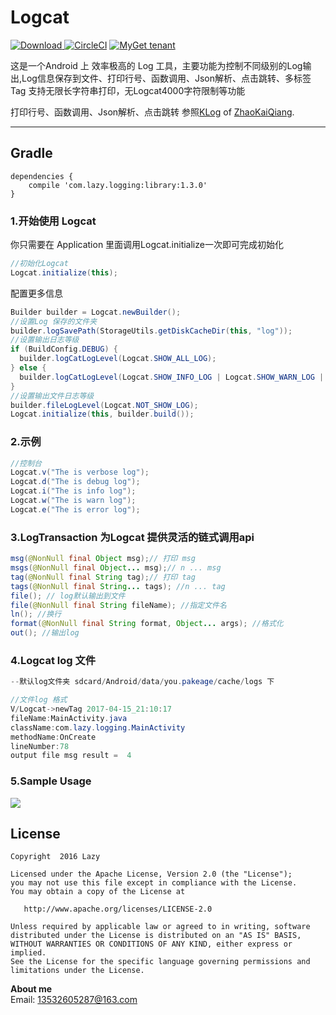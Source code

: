 # Logcat

[ ![Download](https://api.bintray.com/packages/lazy/maven/library/images/download.svg?version=1.3.0) ](https://bintray.com/lazy/maven/library/1.3.0/link) [![CircleCI](https://img.shields.io/circleci/project/github/RedSparr0w/node-csgo-parser.svg)]() [![MyGet tenant](https://img.shields.io/dotnet.myget/dotnet-coreclr/dt/Microsoft.DotNet.CoreCLR.svg)]()

这是一个Android 上 效率极高的 Log 工具，主要功能为控制不同级别的Log输出,Log信息保存到文件、打印行号、函数调用、Json解析、点击跳转、多标签Tag 支持无限长字符串打印，无Logcat4000字符限制等功能

 打印行号、函数调用、Json解析、点击跳转 参照[KLog](https://github.com/ZhaoKaiQiang/KLog) of [ZhaoKaiQiang](https://github.com/ZhaoKaiQiang).
 
 ---
## Gradle

```
dependencies {
    compile 'com.lazy.logging:library:1.3.0'
}
```

### 1.开始使用 Logcat

你只需要在 Application 里面调用Logcat.initialize一次即可完成初始化
```java
//初始化Logcat
Logcat.initialize(this);
```

配置更多信息
```java
Builder builder = Logcat.newBuilder();
//设置Log 保存的文件夹
builder.logSavePath(StorageUtils.getDiskCacheDir(this, "log"));
//设置输出日志等级
if (BuildConfig.DEBUG) {
  builder.logCatLogLevel(Logcat.SHOW_ALL_LOG);
} else {
  builder.logCatLogLevel(Logcat.SHOW_INFO_LOG | Logcat.SHOW_WARN_LOG | Logcat.SHOW_ERROR_LOG);
}
//设置输出文件日志等级
builder.fileLogLevel(Logcat.NOT_SHOW_LOG);
Logcat.initialize(this, builder.build());
```

### 2.示例

```java
//控制台
Logcat.v("The is verbose log");
Logcat.d("The is debug log");
Logcat.i("The is info log");
Logcat.w("The is warn log");
Logcat.e("The is error log");

```

### 3.LogTransaction 为Logcat 提供灵活的链式调用api 

```java
msg(@NonNull final Object msg);// 打印 msg
msgs(@NonNull final Object... msg);// n ... msg
tag(@NonNull final String tag);// 打印 tag
tags(@NonNull final String... tags); //n ... tag
file(); // log默认输出到文件
file(@NonNull final String fileName); //指定文件名
ln(); //换行
format(@NonNull final String format, Object... args); //格式化
out(); //输出log
```

### 4.Logcat log 文件

```java
--默认log文件夹 sdcard/Android/data/you.pakeage/cache/logs 下

//文件log 格式
V/Logcat->newTag 2017-04-15_21:10:17
fileName:MainActivity.java
className:com.lazy.logging.MainActivity
methodName:OnCreate
lineNumber:78
output file msg result =  4 
```
### 5.Sample Usage

![][ScreenShot-2017-12-05.png]

[ScreenShot-2017-12-05.png]: https://github.com/iflove/Logcat/blob/master/ScreenShot/ScreenShot-2017-12-05.png


## License

```
Copyright  2016 Lazy

Licensed under the Apache License, Version 2.0 (the "License");
you may not use this file except in compliance with the License.
You may obtain a copy of the License at

   http://www.apache.org/licenses/LICENSE-2.0

Unless required by applicable law or agreed to in writing, software
distributed under the License is distributed on an "AS IS" BASIS,
WITHOUT WARRANTIES OR CONDITIONS OF ANY KIND, either express or implied.
See the License for the specific language governing permissions and
limitations under the License.
```

**About me**  
Email: 13532605287@163.com  
